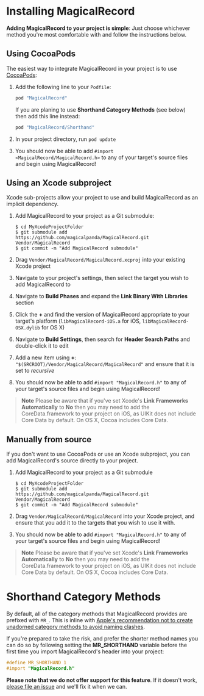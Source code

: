 # Installing MagicalRecord

**Adding MagicalRecord to your project is simple**: Just choose whichever method you're most comfortable with and follow the instructions below.

## Using CocoaPods

The easiest way to integrate MagicalRecord in your project is to use [CocoaPods](http://cocoapods.org/):

1. Add the following line to your `Podfile`:

    ````ruby
    pod "MagicalRecord"
    ````
    If you are planing to use **Shorthand Category Methods** (see below) then add this line instead:
    
    ````ruby
    pod "MagicalRecord/Shorthand"
    ````

2. In your project directory, run `pod update`
3. You should now be able to add `#import <MagicalRecord/MagicalRecord.h>` to any of your target's source files and begin using MagicalRecord!

## Using an Xcode subproject

Xcode sub-projects allow your project to use and build MagicalRecord as an implicit dependency.

1. Add MagicalRecord to your project as a Git submodule:

    ````
    $ cd MyXcodeProjectFolder
    $ git submodule add https://github.com/magicalpanda/MagicalRecord.git Vendor/MagicalRecord
    $ git commit -m "Add MagicalRecord submodule"
    ````
2. Drag `Vendor/MagicalRecord/MagicalRecord.xcproj` into your existing Xcode project
3. Navigate to your project's settings, then select the target you wish to add MagicalRecord to
4. Navigate to **Build Phases** and expand the **Link Binary With Libraries** section
5. Click the **+** and find the version of MagicalRecord appropriate to your target's platform (`libMagicalRecord-iOS.a` for iOS, `libMagicalRecord-OSX.dylib` for OS X)
6. Navigate to **Build Settings**, then search for **Header Search Paths** and double-click it to edit
7. Add a new item using **+**: `"$(SRCROOT)/Vendor/MagicalRecord/MagicalRecord"` and ensure that it is set to *recursive*
8. You should now be able to add `#import "MagicalRecord.h"` to any of your target's source files and begin using MagicalRecord!

> **Note** Please be aware that if you've set Xcode's **Link Frameworks Automatically** to **No** then you may need to add the CoreData.framework to your project on iOS, as UIKit does not include Core Data by default. On OS X, Cocoa includes Core Data.

## Manually from source

If you don't want to use CocoaPods or use an Xcode subproject, you can add MagicalRecord's source directly to your project.

1. Add MagicalRecord to your project as a Git submodule

    ````
    $ cd MyXcodeProjectFolder
    $ git submodule add https://github.com/magicalpanda/MagicalRecord.git Vendor/MagicalRecord
    $ git commit -m "Add MagicalRecord submodule"
    ````
2. Drag `Vendor/MagicalRecord/MagicalRecord` into your Xcode project, and ensure that you add it to the targets that you wish to use it with.
3. You should now be able to add `#import "MagicalRecord.h"` to any of your target's source files and begin using MagicalRecord!

> **Note** Please be aware that if you've set Xcode's **Link Frameworks Automatically** to **No** then you may need to add the CoreData.framework to your project on iOS, as UIKit does not include Core Data by default. On OS X, Cocoa includes Core Data.


# Shorthand Category Methods

By default, all of the category methods that MagicalRecord provides are prefixed with `MR_`. This is inline with [Apple's recommendation not to create unadorned category methods to avoid naming clashes](https://developer.apple.com/library/mac/documentation/cocoa/conceptual/ProgrammingWithObjectiveC/CustomizingExistingClasses/CustomizingExistingClasses.html#//apple_ref/doc/uid/TP40011210-CH6-SW4).

If you're prepared to take the risk, and prefer the shorter method names you can do so by following setting the **MR_SHORTHAND** variable before the first time you import MagicalRecord's header into your project:

 ```objective-c
#define MR_SHORTHAND 1
#import "MagicalRecord.h"
 ```

**Please note that we do not offer support for this feature**. If it doesn't work, [please file an issue](https://github.com/magicalpanda/MagicalRecord/issues/new) and we'll fix it when we can.
